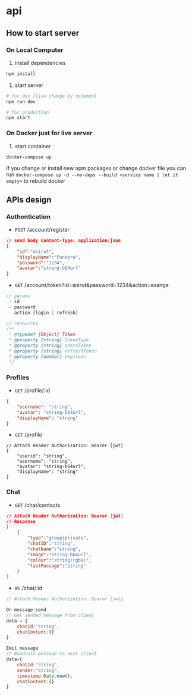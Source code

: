 # api

## How to start server

### On Local Computer

1. install dependencies

```bash
npm install
```

1. start server

```bash
# for dev [live change by nodemon]
npm run dev

# for production
npm start
```

### On Docker just for live server

1. start container

```bash
docker-compose up
```

If you change or install new npm packages or change docker file you can run `docker-compose up -d --no-deps --build <service name | let it empty>` to rebuild docker



## APIs design

### Authentication

- `POST` /account/register

```JSON
// send body Content-Type: application/json
{
    "id":"anirut",
    "displayName":"Pandora",
    "password":"1234",
    "avatar":"string-b64url"
}
```

- `GET` /account/token?id=anirut&password=1234&action=exange

```javascript
// params
 - id
 - password
 - action [login | refresh]

// resources
/**
 * @typedef {Object} Token
 * @property {string} tokenType
 * @property {string} acessToken
 * @property {string} refreshToken
 * @property {number} expirein
 */

```

### Profiles

- `GET` /profile/:id

```JSON
{
    "username": "string",
    "avatar": "string-b64url",
    "displayName": "string"
}
```

- `GET` /profile

```JSONC
// Attach Header Authorization: Bearer [jwt]
{
    "userid": "string",
    "username": "string",
    "avatar": "string-b64url",
    "displayName": "string"
}
```

### Chat

- `GET` /chat/contacts

```JSON
// Attach Header Authorization: Bearer [jwt]
// Response
[
    {
        "type":"group|private",
        "chatID":"string",
        "chatName":"string",
        "image":"string-b64url",
        "colour":"string(rgba)",
        "lastMassage":"string"
    }
]
```

- `WS` /chat/:id

```Javascript
// Attach Header Authorization: Bearer [jwt]

On message:send
// Get sended message from client
data = {
    chatId:"string",
    chatContent:{}
}

Emit message
// Boadcast message to dest client
data={
    chatId:"string",
    sender:"string",
    timestamp:Date.now(),
    chatContent:{}
}
```


